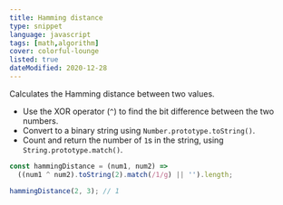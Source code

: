 ```yaml
---
title: Hamming distance
type: snippet
language: javascript
tags: [math,algorithm]
cover: colorful-lounge
listed: true
dateModified: 2020-12-28
---
```


Calculates the Hamming distance between two values.

- Use the XOR operator (`^`) to find the bit difference between the two numbers.
- Convert to a binary string using `Number.prototype.toString()`.
- Count and return the number of `1`s in the string, using `String.prototype.match()`.

```js
const hammingDistance = (num1, num2) =>
  ((num1 ^ num2).toString(2).match(/1/g) || '').length;

hammingDistance(2, 3); // 1
```

